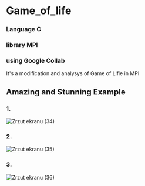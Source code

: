 # Game_of_life


### Language C 
### library MPI
### using Google Collab
It's a modification and analysys of Game of Lifie in MPI 


## Amazing and Stunning Example 
### 1.
![Zrzut ekranu (34)](https://user-images.githubusercontent.com/79966545/205510178-07e95f5b-fb08-48e6-b239-18b0fbb9671c.png)
### 2.
![Zrzut ekranu (35)](https://user-images.githubusercontent.com/79966545/205510180-8421b7c6-f4e8-4168-bd37-2a352471a4eb.png)
### 3.
![Zrzut ekranu (36)](https://user-images.githubusercontent.com/79966545/205510183-7879f7d9-e6fa-467e-8b14-25731353d8dc.png)
